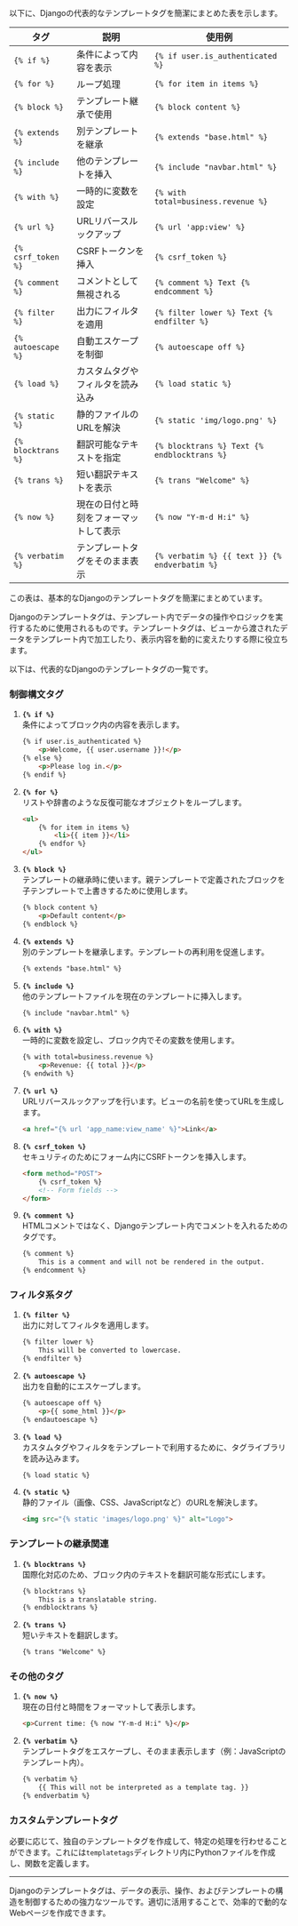 以下に、Djangoの代表的なテンプレートタグを簡潔にまとめた表を示します。

| タグ               | 説明                                     | 使用例                                     |
|--------------------|----------------------------------------|------------------------------------------|
| `{% if %}`         | 条件によって内容を表示                 | `{% if user.is_authenticated %}`         |
| `{% for %}`        | ループ処理                             | `{% for item in items %}`                |
| `{% block %}`      | テンプレート継承で使用                 | `{% block content %}`                    |
| `{% extends %}`    | 別テンプレートを継承                   | `{% extends "base.html" %}`              |
| `{% include %}`    | 他のテンプレートを挿入                 | `{% include "navbar.html" %}`            |
| `{% with %}`       | 一時的に変数を設定                     | `{% with total=business.revenue %}`      |
| `{% url %}`        | URLリバースルックアップ                | `{% url 'app:view' %}`                  |
| `{% csrf_token %}` | CSRFトークンを挿入                     | `{% csrf_token %}`                       |
| `{% comment %}`    | コメントとして無視される               | `{% comment %} Text {% endcomment %}`    |
| `{% filter %}`     | 出力にフィルタを適用                   | `{% filter lower %} Text {% endfilter %}`|
| `{% autoescape %}` | 自動エスケープを制御                   | `{% autoescape off %}`                  |
| `{% load %}`       | カスタムタグやフィルタを読み込み        | `{% load static %}`                     |
| `{% static %}`     | 静的ファイルのURLを解決                | `{% static 'img/logo.png' %}`           |
| `{% blocktrans %}` | 翻訳可能なテキストを指定               | `{% blocktrans %} Text {% endblocktrans %}`|
| `{% trans %}`      | 短い翻訳テキストを表示                 | `{% trans "Welcome" %}`                 |
| `{% now %}`        | 現在の日付と時刻をフォーマットして表示  | `{% now "Y-m-d H:i" %}`                 |
| `{% verbatim %}`   | テンプレートタグをそのまま表示          | `{% verbatim %} {{ text }} {% endverbatim %}` |

この表は、基本的なDjangoのテンプレートタグを簡潔にまとめています。

Djangoのテンプレートタグは、テンプレート内でデータの操作やロジックを実行するために使用されるものです。テンプレートタグは、ビューから渡されたデータをテンプレート内で加工したり、表示内容を動的に変えたりする際に役立ちます。

以下は、代表的なDjangoのテンプレートタグの一覧です。

### 制御構文タグ

1. **`{% if %}`**  
   条件によってブロック内の内容を表示します。
   ```html
   {% if user.is_authenticated %}
       <p>Welcome, {{ user.username }}!</p>
   {% else %}
       <p>Please log in.</p>
   {% endif %}
   ```

2. **`{% for %}`**  
   リストや辞書のような反復可能なオブジェクトをループします。
   ```html
   <ul>
       {% for item in items %}
           <li>{{ item }}</li>
       {% endfor %}
   </ul>
   ```

3. **`{% block %}`**  
   テンプレートの継承時に使います。親テンプレートで定義されたブロックを子テンプレートで上書きするために使用します。
   ```html
   {% block content %}
       <p>Default content</p>
   {% endblock %}
   ```

4. **`{% extends %}`**  
   別のテンプレートを継承します。テンプレートの再利用を促進します。
   ```html
   {% extends "base.html" %}
   ```

5. **`{% include %}`**  
   他のテンプレートファイルを現在のテンプレートに挿入します。
   ```html
   {% include "navbar.html" %}
   ```

6. **`{% with %}`**  
   一時的に変数を設定し、ブロック内でその変数を使用します。
   ```html
   {% with total=business.revenue %}
       <p>Revenue: {{ total }}</p>
   {% endwith %}
   ```

7. **`{% url %}`**  
   URLリバースルックアップを行います。ビューの名前を使ってURLを生成します。
   ```html
   <a href="{% url 'app_name:view_name' %}">Link</a>
   ```

8. **`{% csrf_token %}`**  
   セキュリティのためにフォーム内にCSRFトークンを挿入します。
   ```html
   <form method="POST">
       {% csrf_token %}
       <!-- Form fields -->
   </form>
   ```

9. **`{% comment %}`**  
   HTMLコメントではなく、Djangoテンプレート内でコメントを入れるためのタグです。
   ```html
   {% comment %}
       This is a comment and will not be rendered in the output.
   {% endcomment %}
   ```

### フィルタ系タグ

1. **`{% filter %}`**  
   出力に対してフィルタを適用します。
   ```html
   {% filter lower %}
       This will be converted to lowercase.
   {% endfilter %}
   ```

2. **`{% autoescape %}`**  
   出力を自動的にエスケープします。
   ```html
   {% autoescape off %}
       <p>{{ some_html }}</p>
   {% endautoescape %}
   ```

3. **`{% load %}`**  
   カスタムタグやフィルタをテンプレートで利用するために、タグライブラリを読み込みます。
   ```html
   {% load static %}
   ```

4. **`{% static %}`**  
   静的ファイル（画像、CSS、JavaScriptなど）のURLを解決します。
   ```html
   <img src="{% static 'images/logo.png' %}" alt="Logo">
   ```

### テンプレートの継承関連

1. **`{% blocktrans %}`**  
   国際化対応のため、ブロック内のテキストを翻訳可能な形式にします。
   ```html
   {% blocktrans %}
       This is a translatable string.
   {% endblocktrans %}
   ```

2. **`{% trans %}`**  
   短いテキストを翻訳します。
   ```html
   {% trans "Welcome" %}
   ```

### その他のタグ

1. **`{% now %}`**  
   現在の日付と時間をフォーマットして表示します。
   ```html
   <p>Current time: {% now "Y-m-d H:i" %}</p>
   ```

2. **`{% verbatim %}`**  
   テンプレートタグをエスケープし、そのまま表示します（例：JavaScriptのテンプレート内）。
   ```html
   {% verbatim %}
       {{ This will not be interpreted as a template tag. }}
   {% endverbatim %}
   ```

### カスタムテンプレートタグ
必要に応じて、独自のテンプレートタグを作成して、特定の処理を行わせることができます。これには`templatetags`ディレクトリ内にPythonファイルを作成し、関数を定義します。

---

Djangoのテンプレートタグは、データの表示、操作、およびテンプレートの構造を制御するための強力なツールです。適切に活用することで、効率的で動的なWebページを作成できます。
